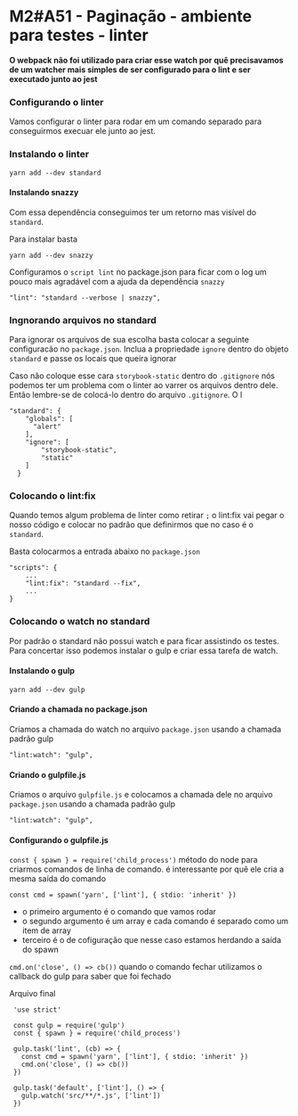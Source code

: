 # M2#A51 - Paginação - ambiente para testes - linter

**O webpack não foi utilizado para criar esse watch por quê precisavamos de um watcher mais simples de ser configurado para o lint e ser executado junto ao jest**

### Configurando o linter
Vamos configurar o linter para rodar em um comando separado para conseguirmos execuar ele junto ao jest.

### Instalando o linter
```
yarn add --dev standard
```

#### Instalando snazzy
Com essa dependência conseguimos ter um retorno mas visível do `standard`.

Para instalar basta
```
yarn add --dev snazzy
```

Configuramos o  `script lint` no package.json para ficar com o log um pouco mais agradável com a ajuda da dependência `snazzy`

```
"lint": "standard --verbose | snazzy",
```

### Ingnorando arquivos no standard
Para ignorar os arquivos de sua escolha basta colocar a seguinte configuracão no `package.json`. Inclua a propriedade `ignore` dentro do objeto `standard` e passe os locais que queira ignorar

Caso não coloque esse cara `storybook-static` dentro do `.gitignore` nós podemos ter um problema com o linter ao varrer os arquivos dentro dele. Então lembre-se de colocá-lo dentro do arquivo `.gitignore`. O l

```
"standard": {
    "globals": [
      "alert"
    ],
    "ignore": [
        "storybook-static",
        "static"
    ]
  }
```
### Colocando o lint:fix
Quando temos algum problema de linter como retirar `;` o lint:fix vai pegar o nosso código e colocar no padrão que definirmos que no caso é o `standard`.

Basta colocarmos a entrada abaixo no `package.json`

```
"scripts": {
	...
	"lint:fix": "standard --fix",
	...
}
```

### Colocando o watch no standard
Por padrão o standard não possui watch e para ficar assistindo os testes. Para concertar isso podemos instalar o gulp e criar essa tarefa de watch.

#### Instalando o gulp

```
yarn add --dev gulp
```

#### Criando a chamada no package.json
Criamos a chamada do watch no arquivo `package.json` usando a chamada padrão gulp

```
"lint:watch": "gulp",
```

#### Criando o gulpfile.js
Criamos o arquivo `gulpfile.js` e colocamos a chamada dele no arquivo `package.json` usando a chamada padrão gulp

```
"lint:watch": "gulp",
```

#### Configurando o gulpfile.js

`const { spawn } = require('child_process')`
método do node para criarmos comandos de linha de comando. é interessante por quê ele cria a mesma saída do comando

`const cmd = spawn('yarn', ['lint'], { stdio: 'inherit' })`
- o primeiro argumento é o comando que vamos rodar
- o segundo argumento é um array e cada comando é separado como um item de array
- terceiro é o de cofiguração que nesse caso estamos herdando a saída do spawn

`cmd.on('close', () => cb())`
quando o comando fechar utilizamos o callback do gulp para saber que foi fechado

Arquivo final
```
 'use strict'

 const gulp = require('gulp')
 const { spawn } = require('child_process')

 gulp.task('lint', (cb) => {
   const cmd = spawn('yarn', ['lint'], { stdio: 'inherit' })
   cmd.on('close', () => cb())
 })

 gulp.task('default', ['lint'], () => {
   gulp.watch('src/**/*.js', ['lint'])
 })
 ```
